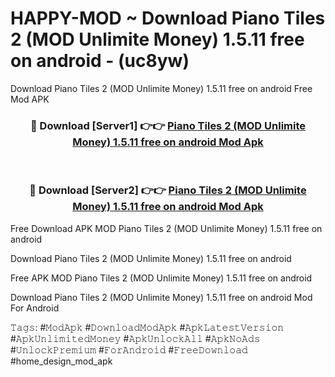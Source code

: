 # HAPPY-MOD ~ Download Piano Tiles 2 (MOD Unlimite Money) 1.5.11 free on android - (uc8yw)
Download Piano Tiles 2 (MOD Unlimite Money) 1.5.11 free on android Free Mod APK

<div align="center">
<h3>🔴 Download [Server1] 👉👉 <a href="https://apk-comot.site?title=Piano_Tiles_2_(MOD_Unlimite_Money)_1.5.11_free_on_android">Piano Tiles 2 (MOD Unlimite Money) 1.5.11 free on android Mod Apk</a></h3><br>

<h3>🔴 Download [Server2] 👉👉 <a href="https://apk-comot.site?title=Piano_Tiles_2_(MOD_Unlimite_Money)_1.5.11_free_on_android">Piano Tiles 2 (MOD Unlimite Money) 1.5.11 free on android Mod Apk</a></h3>
</div>


Free Download APK MOD Piano Tiles 2 (MOD Unlimite Money) 1.5.11 free on android

Download Piano Tiles 2 (MOD Unlimite Money) 1.5.11 free on android 

Free APK MOD Piano Tiles 2 (MOD Unlimite Money) 1.5.11 free on android 

Download Piano Tiles 2 (MOD Unlimite Money) 1.5.11 free on android Mod For Android

𝚃𝚊𝚐𝚜: #𝙼𝚘𝚍𝙰𝚙𝚔 #𝙳𝚘𝚠𝚗𝚕𝚘𝚊𝚍𝙼𝚘𝚍𝙰𝚙𝚔 #𝙰𝚙𝚔𝙻𝚊𝚝𝚎𝚜𝚝𝚅𝚎𝚛𝚜𝚒𝚘𝚗 #𝙰𝚙𝚔𝚄𝚗𝚕𝚒𝚖𝚒𝚝𝚎𝚍𝙼𝚘𝚗𝚎𝚢 #𝙰𝚙𝚔𝚄𝚗𝚕𝚘𝚌𝚔𝙰𝚕𝚕 #𝙰𝚙𝚔𝙽𝚘𝙰𝚍𝚜 #𝚄𝚗𝚕𝚘𝚌𝚔𝙿𝚛𝚎𝚖𝚒𝚞𝚖 #𝙵𝚘𝚛𝙰𝚗𝚍𝚛𝚘𝚒𝚍 #𝙵𝚛𝚎𝚎𝙳𝚘𝚠𝚗𝚕𝚘𝚊𝚍 #home_design_mod_apk